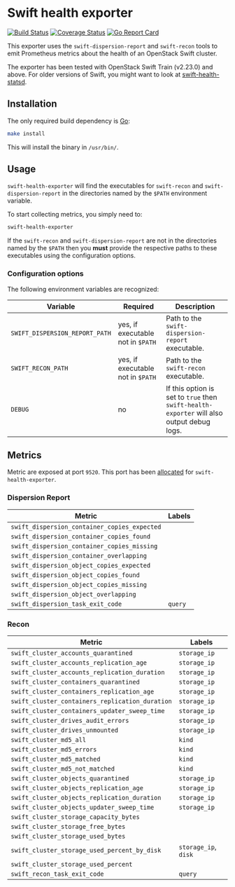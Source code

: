 # Swift health exporter

[![Build Status](https://travis-ci.org/sapcc/swift-health-exporter.svg?branch=master)](https://travis-ci.org/sapcc/swift-health-exporter)
[![Coverage Status](https://coveralls.io/repos/github/sapcc/swift-health-exporter/badge.svg?branch=master)](https://coveralls.io/github/sapcc/swift-health-exporter?branch=master)
[![Go Report Card](https://goreportcard.com/badge/github.com/sapcc/swift-health-exporter)](https://goreportcard.com/report/github.com/sapcc/swift-health-exporter)

This exporter uses the `swift-dispersion-report` and `swift-recon` tools to
emit Prometheus metrics about the health of an OpenStack Swift cluster.

The exporter has been tested with OpenStack Swift Train (v2.23.0) and above.
For older versions of Swift, you might want to look at
[swift-health-statsd](https://github.com/sapcc/swift-health-statsd).

## Installation

The only required build dependency is [Go](https://golang.org/):

```sh
make install
```

This will install the binary in `/usr/bin/`.

## Usage

`swift-health-exporter` will find the executables for `swift-recon` and
`swift-dispersion-report` in the directories named by the `$PATH` environment
variable.

To start collecting metrics, you simply need to:

```sh
swift-health-exporter
```

If the `swift-recon` and `swift-dispersion-report` are not in the directories
named by the `$PATH` then you **must** provide the respective paths to
these executables using the configuration options.

### Configuration options

The following environment variables are recognized:

| Variable                       | Required                          | Description                                                                               |
| ----------------               | ----------------                  | ----------------                                                                          |
| `SWIFT_DISPERSION_REPORT_PATH` | yes, if executable not in `$PATH` | Path to the `swift-dispersion-report` executable.                                         |
| `SWIFT_RECON_PATH`             | yes, if executable not in `$PATH` | Path to the `swift-recon` executable.                                                     |
| `DEBUG`                        | no                                | If this option is set to `true` then `swift-health-exporter` will also output debug logs. |

## Metrics

Metric are exposed at port `9520`. This port has been
[allocated](https://github.com/prometheus/prometheus/wiki/Default-port-allocations)
for `swift-health-exporter`.

### Dispersion Report

| Metric                                       | Labels      |
| ----------------                             | ----------- |
| `swift_dispersion_container_copies_expected` |             |
| `swift_dispersion_container_copies_found`    |             |
| `swift_dispersion_container_copies_missing`  |             |
| `swift_dispersion_container_overlapping`     |             |
| `swift_dispersion_object_copies_expected`    |             |
| `swift_dispersion_object_copies_found`       |             |
| `swift_dispersion_object_copies_missing`     |             |
| `swift_dispersion_object_overlapping`        |             |
| `swift_dispersion_task_exit_code`            | `query`     |

### Recon

| Metric                                          | Labels               |
| ----------------                                | -----------          |
| `swift_cluster_accounts_quarantined`            | `storage_ip`         |
| `swift_cluster_accounts_replication_age`        | `storage_ip`         |
| `swift_cluster_accounts_replication_duration`   | `storage_ip`         |
| `swift_cluster_containers_quarantined`          | `storage_ip`         |
| `swift_cluster_containers_replication_age`      | `storage_ip`         |
| `swift_cluster_containers_replication_duration` | `storage_ip`         |
| `swift_cluster_containers_updater_sweep_time`   | `storage_ip`         |
| `swift_cluster_drives_audit_errors`             | `storage_ip`         |
| `swift_cluster_drives_unmounted`                | `storage_ip`         |
| `swift_cluster_md5_all`                         | `kind`               |
| `swift_cluster_md5_errors`                      | `kind`               |
| `swift_cluster_md5_matched`                     | `kind`               |
| `swift_cluster_md5_not_matched`                 | `kind`               |
| `swift_cluster_objects_quarantined`             | `storage_ip`         |
| `swift_cluster_objects_replication_age`         | `storage_ip`         |
| `swift_cluster_objects_replication_duration`    | `storage_ip`         |
| `swift_cluster_objects_updater_sweep_time`      | `storage_ip`         |
| `swift_cluster_storage_capacity_bytes`          |                      |
| `swift_cluster_storage_free_bytes`              |                      |
| `swift_cluster_storage_used_bytes`              |                      |
| `swift_cluster_storage_used_percent_by_disk`    | `storage_ip`, `disk` |
| `swift_cluster_storage_used_percent`            |                      |
| `swift_recon_task_exit_code`                    | `query`              |
